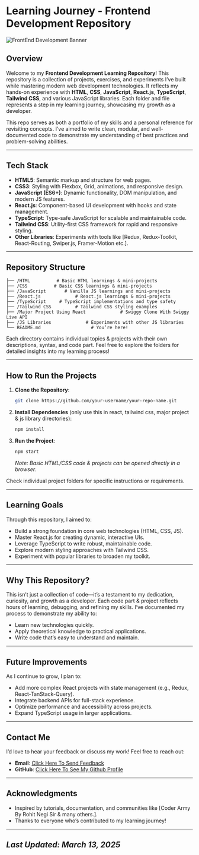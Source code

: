 # Learning Journey - Frontend Development Repository

![FrontEnd Development Banner](https://fiverr-res.cloudinary.com/images/q_auto,f_auto/gigs/337053873/original/e88d540f58481f8b051f554686438a522291808d/be-your-frontend-reactjs-web-developer-or-do-frontend-web-development.png)

## Overview

Welcome to my **Frontend Development Learning Repository**! This repository is a collection of projects, exercises, and experiments I’ve built while mastering modern web development technologies. It reflects my hands-on experience with **HTML**, **CSS**, **JavaScript**, **React.js**, **TypeScript**, **Tailwind CSS**, and various JavaScript libraries. Each folder and file represents a step in my learning journey, showcasing my growth as a developer.

This repo serves as both a portfolio of my skills and a personal reference for revisiting concepts. I’ve aimed to write clean, modular, and well-documented code to demonstrate my understanding of best practices and problem-solving abilities.

---

## Tech Stack

- **HTML5**: Semantic markup and structure for web pages.
- **CSS3**: Styling with Flexbox, Grid, animations, and responsive design.
- **JavaScript (ES6+)**: Dynamic functionality, DOM manipulation, and modern JS features.
- **React.js**: Component-based UI development with hooks and state management.
- **TypeScript**: Type-safe JavaScript for scalable and maintainable code.
- **Tailwind CSS**: Utility-first CSS framework for rapid and responsive styling.
- **Other Libraries**: Experiments with tools like [Redux, Redux-Toolkit, React-Routing, Swiper.js, Framer-Motion etc.].

---

## Repository Structure

```
├── /HTML          # Basic HTML learnings & mini-projects
├── /CSS          # Basic CSS learnings & mini-projects
├── /JavaScript       # Vanilla JS learnings and mini-projects
├── /React.js             # React.js learnings & mini-projects
├── /TypeScript     # TypeScript implementations and type safety
├── /Tailwind CSS         # Tailwind CSS styling examples
├── /Major Project Using React             # Swiggy Clone With Swiggy Live API
├── /JS Libraries             # Experiments with other JS libraries
└── README.md                   # You’re here!
```

Each directory contains individual topics & projects with their own descriptions, syntax, and code part. Feel free to explore the folders for detailed insights into my learning process!

---

## How to Run the Projects

1. **Clone the Repository**:
   ```bash
   git clone https://github.com/your-username/your-repo-name.git
   ```
2. **Install Dependencies** (only use this in react, tailwind css, major project & js library directories):
   ```bash
   npm install
   ```
3. **Run the Project**:
   ```bash
   npm start
   ```
   _Note: Basic HTML/CSS code & projects can be opened directly in a browser._

Check individual project folders for specific instructions or requirements.

---

## Learning Goals

Through this repository, I aimed to:

- Build a strong foundation in core web technologies (HTML, CSS, JS).
- Master React.js for creating dynamic, interactive UIs.
- Leverage TypeScript to write robust, maintainable code.
- Explore modern styling approaches with Tailwind CSS.
- Experiment with popular libraries to broaden my toolkit.

---

## Why This Repository?

This isn’t just a collection of code—it’s a testament to my dedication, curiosity, and growth as a developer. Each code part & project reflects hours of learning, debugging, and refining my skills. I’ve documented my process to demonstrate my ability to:

- Learn new technologies quickly.
- Apply theoretical knowledge to practical applications.
- Write code that’s easy to understand and maintain.

---

## Future Improvements

As I continue to grow, I plan to:

- Add more complex React projects with state management (e.g., Redux, React-TanStack-Query).
- Integrate backend APIs for full-stack experience.
- Optimize performance and accessibility across projects.
- Expand TypeScript usage in larger applications.

---

## Contact Me

I’d love to hear your feedback or discuss my work! Feel free to reach out:

- **Email**: [Click Here To Send Feedback](mailto:madhurpurohit123+feedback@gmail.com)
- **GitHub**: [Click Here To See My Github Profile](https://github.com/madhurpurohit)

---

## Acknowledgments

- Inspired by tutorials, documentation, and communities like [Coder Army By Rohit Negi Sir & many others.].
- Thanks to everyone who’s contributed to my learning journey!

---

## _Last Updated: March 13, 2025_

